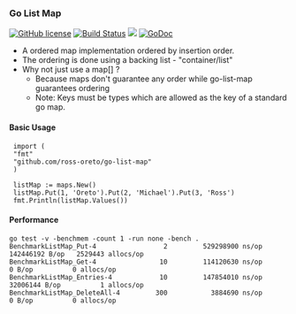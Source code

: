 ### Go List Map
[![GitHub license](https://img.shields.io/badge/license-MIT-blue.svg)](https://raw.githubusercontent.com/ross-oreto/go-list-map/master/LICENSE)
[![Build Status](https://travis-ci.org/ross-oreto/go-list-map.svg?branch=master)](https://travis-ci.org/ross-oreto/go-list-map)
[![](https://goreportcard.com/badge/github.com/ross-oreto/go-list-map)](https://goreportcard.com/badge/github.com/ross-oreto/go-list-map)
[![GoDoc](https://godoc.org/github.com/ross-oreto/go-list-map?status.svg)](https://godoc.org/github.com/ross-oreto/go-list-map)

* A ordered map implementation ordered by insertion order.
* The ordering is done using a backing list - "container/list"
* Why not just use a map[] ?
  * Because maps don't guarantee any order while go-list-map guarantees ordering
  * Note: Keys must be types which are allowed as the key of a standard go map.

#### Basic Usage
```
 import (
 "fmt"
 "github.com/ross-oreto/go-list-map"
 )
 
 listMap := maps.New()
 listMap.Put(1, 'Oreto').Put(2, 'Michael').Put(3, 'Ross')
 fmt.Println(listMap.Values())
```

#### Performance
```
go test -v -benchmem -count 1 -run none -bench .
BenchmarkListMap_Put-4                 2         529298900 ns/op        142446192 B/op   2529443 allocs/op
BenchmarkListMap_Get-4                10         114120630 ns/op               0 B/op          0 allocs/op
BenchmarkListMap_Entries-4            10         147854010 ns/op        32006144 B/op          1 allocs/op
BenchmarkListMap_DeleteAll-4         300           3884690 ns/op               0 B/op          0 allocs/op
```
